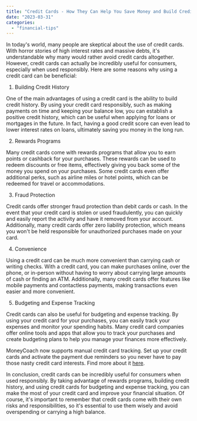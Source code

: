 ```yaml
---
title: "Credit Cards - How They Can Help You Save Money and Build Credit"
date: "2023-03-31"
categories: 
  - "financial-tips"
---
```


In today's world, many people are skeptical about the use of credit cards. With horror stories of high interest rates and massive debts, it's understandable why many would rather avoid credit cards altogether. However, credit cards can actually be incredibly useful for consumers, especially when used responsibly. Here are some reasons why using a credit card can be beneficial:

1. Building Credit History

One of the main advantages of using a credit card is the ability to build credit history. By using your credit card responsibly, such as making payments on time and keeping your balance low, you can establish a positive credit history, which can be useful when applying for loans or mortgages in the future. In fact, having a good credit score can even lead to lower interest rates on loans, ultimately saving you money in the long run.

2. Rewards Programs

Many credit cards come with rewards programs that allow you to earn points or cashback for your purchases. These rewards can be used to redeem discounts or free items, effectively giving you back some of the money you spend on your purchases. Some credit cards even offer additional perks, such as airline miles or hotel points, which can be redeemed for travel or accommodations.

3. Fraud Protection

Credit cards offer stronger fraud protection than debit cards or cash. In the event that your credit card is stolen or used fraudulently, you can quickly and easily report the activity and have it removed from your account. Additionally, many credit cards offer zero liability protection, which means you won't be held responsible for unauthorized purchases made on your card.

4. Convenience

Using a credit card can be much more convenient than carrying cash or writing checks. With a credit card, you can make purchases online, over the phone, or in-person without having to worry about carrying large amounts of cash or finding an ATM. Additionally, many credit cards offer features like mobile payments and contactless payments, making transactions even easier and more convenient.

5. Budgeting and Expense Tracking

Credit cards can also be useful for budgeting and expense tracking. By using your credit card for your purchases, you can easily track your expenses and monitor your spending habits. Many credit card companies offer online tools and apps that allow you to track your purchases and create budgeting plans to help you manage your finances more effectively.

MoneyCoach now supports manual credit card tracking. Set up your credit cards and activate the payment due reminders so you never have to pay those nasty credit card interests. Find more about it [here](https://moneycoach.ai/how-to-track-and-manage-credit-cards/).

In conclusion, credit cards can be incredibly useful for consumers when used responsibly. By taking advantage of rewards programs, building credit history, and using credit cards for budgeting and expense tracking, you can make the most of your credit card and improve your financial situation. Of course, it's important to remember that credit cards come with their own risks and responsibilities, so it's essential to use them wisely and avoid overspending or carrying a high balance.
